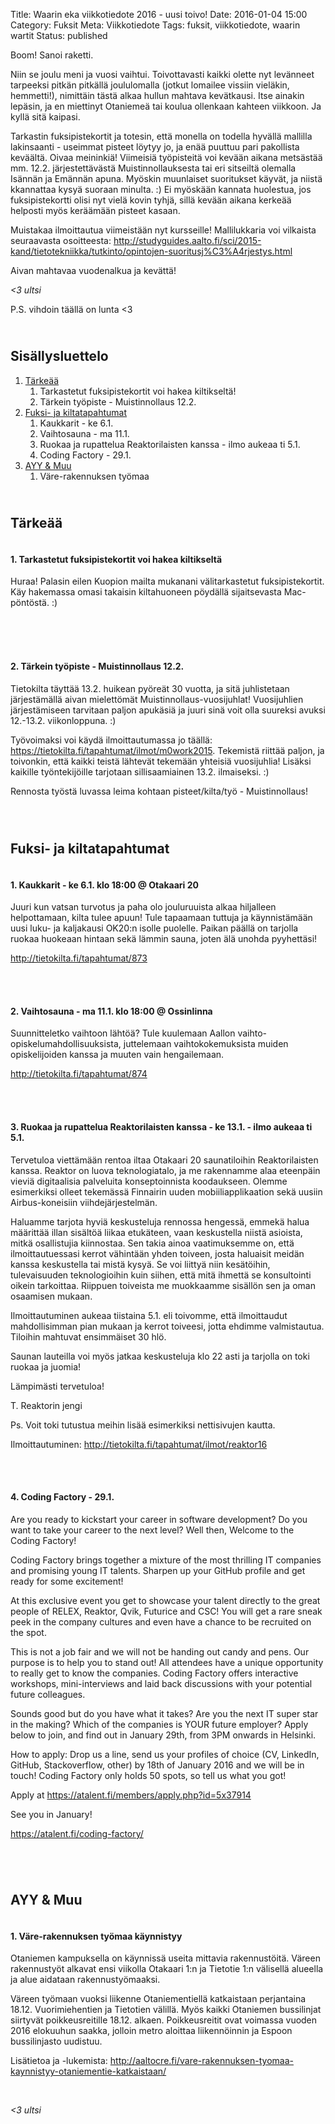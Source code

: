 Title: Waarin eka viikkotiedote 2016 - uusi toivo!
Date: 2016-01-04 15:00
Category: Fuksit
Meta: Viikkotiedote
Tags: fuksit, viikkotiedote, waarin wartit
Status: published

Boom! Sanoi raketti.

Niin se joulu meni ja vuosi vaihtui. Toivottavasti kaikki olette nyt levänneet tarpeeksi pitkän pitkällä joululomalla (jotkut lomailee vissiin vieläkin, hemmetti!), nimittäin tästä alkaa hullun mahtava kevätkausi. Itse ainakin lepäsin, ja en miettinyt Otaniemeä tai koulua ollenkaan kahteen viikkoon. Ja kyllä sitä kaipasi.

Tarkastin fuksipistekortit ja totesin, että monella on todella hyvällä mallilla lakinsaanti - useimmat pisteet löytyy jo, ja enää puuttuu pari pakollista keväältä. Oivaa meininkiä! Viimeisiä työpisteitä voi kevään aikana metsästää mm. 12.2. järjestettävästä Muistinnollauksesta tai eri sitseiltä olemalla Isännän ja Emännän apuna. Myöskin muunlaiset suoritukset käyvät, ja niistä kkannattaa kysyä suoraan minulta. :) Ei myöskään kannata huolestua, jos fuksipistekortti olisi nyt vielä kovin tyhjä, sillä kevään aikana kerkeää helposti myös keräämään pisteet kasaan.

Muistakaa ilmoittautua viimeistään nyt kursseille! Mallilukkaria voi vilkaista seuraavasta osoitteesta: <http://studyguides.aalto.fi/sci/2015-kand/tietotekniikka/tutkinto/opintojen-suoritusj%C3%A4rjestys.html>

Aivan mahtavaa vuodenalkua ja kevättä!

<em>&lt;3 ultsi</em>

P.S. vihdoin täällä on lunta <3

<h2><div class="small box">&nbsp;</div>Sisällysluettelo</h2>

1. <a href="#tarkeaa">Tärkeää</a>
    1. Tarkastetut fuksipistekortit voi hakea kiltikseltä!
    2. Tärkein työpiste - Muistinnollaus 12.2.
2. <a href="#fktapahtumat">Fuksi- ja kiltatapahtumat</a>
    1. Kaukkarit - ke 6.1.
    2. Vaihtosauna - ma 11.1.
    3. Ruokaa ja rupattelua Reaktorilaisten kanssa - ilmo aukeaa ti 5.1.
    4. Coding Factory - 29.1.
3. <a href="#ayylmao">AYY & Muu</a>
    1. Väre-rakennuksen työmaa

<h2><div id="tarkeaa" class="small box">&nbsp;</div>Tärkeää</h2>

<h4><div class="box leima">&nbsp;</div>1. Tarkastetut fuksipistekortit voi hakea kiltikseltä</h4>

Huraa! Palasin eilen Kuopion mailta mukanani välitarkastetut fuksipistekortit. Käy hakemassa omasi takaisin kiltahuoneen pöydällä sijaitsevasta Mac-pöntöstä. :)

<br/>

<br/>

<h4><div class="box leima">&nbsp;</div>2. Tärkein työpiste - Muistinnollaus 12.2.</h4>

Tietokilta täyttää 13.2. huikean pyöreät 30 vuotta, ja sitä juhlistetaan järjestämällä aivan mielettömät Muistinnollaus-vuosijuhlat! Vuosijuhlien järjestämiseen tarvitaan paljon apukäsiä ja juuri sinä voit olla suureksi avuksi 12.-13.2. viikonloppuna. :)

Työvoimaksi voi käydä ilmoittautumassa jo täällä: <https://tietokilta.fi/tapahtumat/ilmot/m0work2015>. Tekemistä riittää paljon, ja toivonkin, että kaikki teistä lähtevät tekemään yhteisiä vuosijuhlia! Lisäksi kaikille työntekijöille tarjotaan sillisaamiainen 13.2. ilmaiseksi. :)

<div class="piste tyo">Rennosta työstä luvassa leima kohtaan pisteet/kilta/työ - Muistinnollaus!</div>

<br/>

<h2><div class="small box" id="fktapahtumat">&nbsp;</div>Fuksi- ja kiltatapahtumat</h2>

<h4><div class="box leima">&nbsp;</div>1. Kaukkarit - ke 6.1. klo 18:00 @ Otakaari 20</h4>

Juuri kun vatsan turvotus ja paha olo jouluruuista alkaa hiljalleen helpottamaan, kilta tulee apuun! Tule tapaamaan tuttuja ja käynnistämään uusi luku- ja kaljakausi OK20:n isolle puolelle. Paikan päällä on tarjolla ruokaa huokeaan hintaan sekä lämmin sauna, joten älä unohda pyyhettäsi!

<http://tietokilta.fi/tapahtumat/873>

<br/>

<h4><div class="box leima">&nbsp;</div>2. Vaihtosauna - ma 11.1. klo 18:00 @ Ossinlinna</h4>

Suunnitteletko vaihtoon lähtöä? Tule kuulemaan Aallon vaihto-opiskelumahdollisuuksista, juttelemaan vaihtokokemuksista muiden opiskelijoiden kanssa ja muuten vain hengailemaan.

<http://tietokilta.fi/tapahtumat/874>

<br/>

<h4><div class="box leima">&nbsp;</div>3. Ruokaa ja rupattelua Reaktorilaisten kanssa - ke 13.1. - ilmo aukeaa ti 5.1.</h4>

Tervetuloa viettämään rentoa iltaa Otakaari 20 saunatiloihin Reaktorilaisten kanssa. Reaktor on luova teknologiatalo, ja me rakennamme alaa eteenpäin vieviä digitaalisia palveluita konseptoinnista koodaukseen. Olemme esimerkiksi olleet tekemässä Finnairin uuden mobiiliapplikaation sekä uusiin Airbus-koneisiin viihdejärjestelmän.

Haluamme tarjota hyviä keskusteluja rennossa hengessä, emmekä halua määrittää illan sisältöä liikaa etukäteen, vaan keskustella niistä asioista, mitkä osallistujia kiinnostaa. Sen takia ainoa vaatimuksemme on, että ilmoittautuessasi kerrot vähintään yhden toiveen, josta haluaisit meidän kanssa keskustella tai mistä kysyä. Se voi liittyä niin kesätöihin, tulevaisuuden teknologioihin kuin siihen, että mitä ihmettä se konsultointi oikein tarkoittaa. Riippuen toiveista me muokkaamme sisällön sen ja oman osaamisen mukaan.

Ilmoittautuminen aukeaa tiistaina 5.1. eli toivomme, että ilmoittaudut mahdollisimman pian mukaan ja kerrot toiveesi, jotta ehdimme valmistautua. Tiloihin mahtuvat ensimmäiset 30 hlö.

Saunan lauteilla voi myös jatkaa keskusteluja klo 22 asti ja tarjolla on toki ruokaa ja juomia!

Lämpimästi tervetuloa!

T. Reaktorin jengi

Ps. Voit toki tutustua meihin lisää esimerkiksi nettisivujen kautta.

Ilmoittautuminen: <http://tietokilta.fi/tapahtumat/ilmot/reaktor16>

<br/>

<h4><div class="box leima">&nbsp;</div>4. Coding Factory - 29.1.</h4>

Are you ready to kickstart your career in software development? Do you want to take your career to the next level? Well then, Welcome to the Coding Factory!

Coding Factory brings together a mixture of the most thrilling IT companies and promising young IT talents. Sharpen up your GitHub profile and get ready for some excitement!

At this exclusive event you get to showcase your talent directly to the great people of RELEX, Reaktor, Qvik, Futurice and CSC! You will get a rare sneak peek in the company cultures and even have a chance to be recruited on the spot.

This is not a job fair and we will not be handing out candy and pens. Our purpose is to help you to stand out! All attendees have a unique opportunity to really get to know the companies. Coding Factory offers interactive workshops, mini-interviews and laid back discussions with your potential future colleagues.

Sounds good but do you have what it takes? Are you the next IT super star in the making? Which of the companies is YOUR future employer? Apply below to join, and find out in January 29th, from 3PM onwards in Helsinki.

How to apply: Drop us a line, send us your profiles of choice (CV, LinkedIn, GitHub, Stackoverflow, other) by 18th of January 2016 and we will be in touch! Coding Factory only holds 50 spots, so tell us what you got!

Apply at <https://atalent.fi/members/apply.php?id=5x37914>

See you in January!

<https://atalent.fi/coding-factory/>

<br/>

<h2><div class="small box" id="ayylmao">&nbsp;</div>AYY &amp; Muu</h2>

<h4><div class="box leima">&nbsp;</div>1. Väre-rakennuksen työmaa käynnistyy</h4>

Otaniemen kampuksella on käynnissä useita mittavia rakennustöitä. Väreen rakennustyöt alkavat ensi viikolla Otakaari 1:n ja Tietotie 1:n välisellä alueella ja alue aidataan rakennustyömaaksi.

Väreen työmaan vuoksi liikenne Otaniementiellä katkaistaan perjantaina 18.12. Vuorimiehentien ja Tietotien välillä. Myös kaikki Otaniemen bussilinjat siirtyvät poikkeusreitille 18.12. alkaen. Poikkeusreitit ovat voimassa vuoden 2016 elokuuhun saakka, jolloin metro aloittaa liikennöinnin ja Espoon bussilinjasto uudistuu.

Lisätietoa ja -lukemista: <http://aaltocre.fi/vare-rakennuksen-tyomaa-kaynnistyy-otaniementie-katkaistaan/>

<br/>

<em>&lt;3 ultsi</em>
